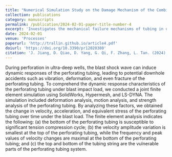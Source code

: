 ```yaml
---
title: "Numerical Simulation Study on the Damage Mechanism of the Combined Perforating Well Testing Tubing in Ultra-Deep Wells"  
collection: publications  
category: manuscripts  
permalink: /publication/2024-02-01-paper-title-number-4
excerpt: 'Investigates the mechanical failure mechanisms of tubing in ultra-deep wells through advanced numerical models.'  
date: 2024-02-01  
venue: 'Processes'  
paperurl: 'http://trallin.github.io/article4.pdf'
doiurl: 'https://doi.org/10.3390/pr12020380'
citation: 'J. Jiang, D. Qiao, D. Yang, G. Qi, F. Zhang, L. Tan. (2024). &quot;Numerical Simulation Study on the Damage Mechanism of the Combined Perforating Well Testing Tubing in Ultra-Deep Wells.&quot; <i>Processes</i> 12, no. 2: 380.'  
---
```


During perforation in ultra-deep wells, the blast shock wave can induce dynamic responses of the perforating tubing, leading to potential downhole accidents such as vibration, deformation, and even fracture of the perforating tubing. To comprehend the dynamic response characteristics of the perforating tubing under blast impact load, we conducted a joint finite element simulation using SolidWorks, Hypermesh, and LS-DYNA. The simulation included deformation analysis, motion analysis, and strength analysis of the perforating tubing. By analyzing these factors, we obtained the change in velocity, acceleration, and equivalent stress of the perforating tubing over time under the blast load. The finite element analysis indicates the following: (a) the bottom of the perforating tubing is susceptible to significant tension compression cycle; (b) the velocity amplitude variation is smallest at the top of the perforating tubing, while the frequency and peak values of velocity changes are maximal at the bottom of the perforating tubing; and (c) the top and bottom of the tubing string are the vulnerable parts of the perforating tubing system.
